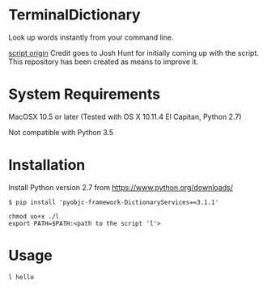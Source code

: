 # TerminalDictionary

Look up words instantly from your command line.

[script origin](http://apple.stackexchange.com/questions/90040/look-up-a-word-in-dictionary-app-in-terminal) Credit goes to Josh Hunt for initially coming up with the script. This
repository has been created as means to improve it.

# System Requirements

MacOSX 10.5 or later (Tested with OS X 10.11.4 El Capitan, Python 2.7)

Not compatible with Python 3.5

# Installation

Install Python version 2.7 from https://www.python.org/downloads/

```
$ pip install 'pyobjc-framework-DictionaryServices==3.1.1'
```

```Set permissions and add to path
chmod uo+x ./l
export PATH=$PATH:<path to the script 'l'>
```

# Usage

```
l hello
```
